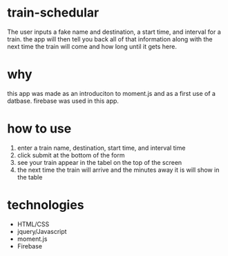 # train-schedular
The user inputs a fake name and destination, a start time, and interval for a train. the app will then tell you back all of that information
along with the next time the train will come and how long until it gets here.

# why 
this app was made as an introduciton to moment.js and as a first use of a datbase. firebase was used in this app.

# how to use
1. enter a train name, destination, start time, and interval time
2. click submit at the bottom of the form
3. see your train appear in the tabel on the top of the screen
4. the next time the train will arrive and the minutes away it is will show in the table

# technologies
* HTML/CSS
* jquery/Javascript
* moment.js
* Firebase
